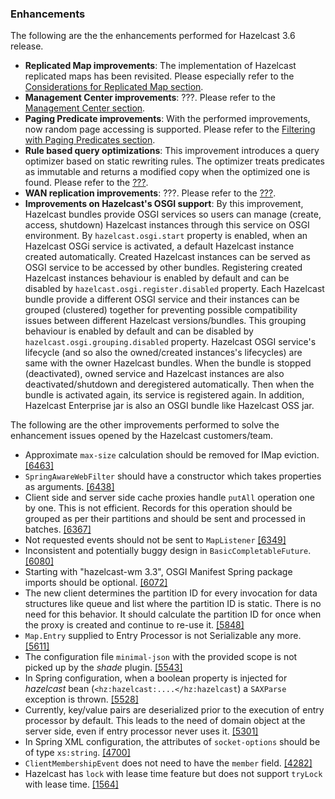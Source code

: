 
### Enhancements

The following are the the enhancements performed for Hazelcast 3.6 release.

- **Replicated Map improvements**: The implementation of Hazelcast replicated maps has been revisited. Please especially refer to the [Considerations for Replicated Map section](#considerations-for-replicated-map).
- **Management Center improvements**: ???. Please refer to the [Management Center section](#management-center).
- **Paging Predicate improvements**: With the performed improvements, now random page accessing is supported. Please refer to the [Filtering with Paging Predicates section](#filtering-with-paging-predicates).
- **Rule based query optimizations**: This improvement introduces a query optimizer based on static rewriting rules. The optimizer treats predicates as immutable and returns a modified copy when the optimized one is found. Please refer to the [???](#???).
- **WAN replication improvements**: ???. Please refer to the [???](#???).
- **Improvements on Hazelcast's OSGI support**: By this improvement, Hazelcast bundles provide OSGI services so users can manage (create, access, shutdown) Hazelcast instances through this service on OSGI environment. By `hazelcast.osgi.start` property is enabled, when an Hazelcast OSGi service is activated, a default Hazelcast instance created automatically. Created Hazelcast instances can be served as OSGI service to be accessed by other bundles. Registering created Hazelcast instances behaviour is enabled by default and can be disabled by `hazelcast.osgi.register.disabled` property. Each Hazelcast bundle provide a different OSGI service and their instances can be grouped (clustered) together for preventing possible compatibility issues between different Hazelcast versions/bundles. This grouping behaviour is enabled by default and can be disabled by `hazelcast.osgi.grouping.disabled` property. Hazelcast OSGI service's lifecycle (and so also the owned/created instances's lifecycles) are same with the owner Hazelcast bundles. When the bundle is stopped (deactivated), owned service and Hazelcast instances are also deactivated/shutdown and deregistered automatically. Then when the bundle is activated again, its service is registered again. In addition, Hazelcast Enterprise jar is also an OSGI bundle like Hazelcast OSS jar.


The following are the other improvements performed to solve the enhancement issues opened by the Hazelcast customers/team.

- Approximate `max-size` calculation should be removed for IMap eviction. <a href="https://github.com/hazelcast/hazelcast/issues/6463" target="_blank">[6463]</a>
- `SpringAwareWebFilter` should have a constructor which takes properties as arguments. <a href="https://github.com/hazelcast/hazelcast/issues/6438" target="_blank">[6438]</a>
- Client side and server side cache proxies handle `putAll` operation one by one. This is not efficient. Records for this operation should be grouped as per their partitions and should be sent and processed in batches. <a href="https://github.com/hazelcast/hazelcast/issues/6367" target="_blank">[6367]</a>
- Not requested events should not be sent to `MapListener` <a href="https://github.com/hazelcast/hazelcast/issues/6349" target="_blank">[6349]</a>
- Inconsistent and potentially buggy design in `BasicCompletableFuture`. <a href="https://github.com/hazelcast/hazelcast/issues/6080" target="_blank">[6080]</a>
- Starting with "hazelcast-wm 3.3", OSGI Manifest Spring package imports should be optional. <a href="https://github.com/hazelcast/hazelcast/issues/6072" target="_blank">[6072]</a>
 - The new client determines the partition ID for every invocation for data structures like queue and list where the partition ID is static. There is no need for this behavior. It should calculate the partition ID for once  when the proxy is created and continue to re-use it. <a href="https://github.com/hazelcast/hazelcast/issues/5848" target="_blank">[5848]</a>
- `Map.Entry` supplied to Entry Processor is not Serializable any more. <a href="https://github.com/hazelcast/hazelcast/issues/5611" target="_blank">[5611]</a>
- The configuration file `minimal-json` with the provided scope is not picked up by the *shade* plugin. <a href="https://github.com/hazelcast/hazelcast/issues/5543" target="_blank">[5543]</a>
- In Spring configuration, when a boolean property is injected for *hazelcast* bean (`<hz:hazelcast:....</hz:hazelcast`)
a `SAXParse` exception is thrown. <a href="https://github.com/hazelcast/hazelcast/issues/5528" target="_blank">[5528]</a>
- Currently, key/value pairs are deserialized prior to the execution of entry processor by default.  This leads to the need of domain object at the server side, even if entry processor never uses it. <a href="https://github.com/hazelcast/hazelcast/issues/5301" target="_blank">[5301]</a>
- In Spring XML configuration, the attributes of `socket-options` should be of type `xs:string`. <a href="https://github.com/hazelcast/hazelcast/issues/4700" target="_blank">[4700]</a>
- `ClientMembershipEvent` does not need to have the `member` field. <a href="https://github.com/hazelcast/hazelcast/issues/4282" target="_blank">[4282]</a>
- Hazelcast has `lock` with lease time feature but does not support `tryLock` with lease time. <a href="https://github.com/hazelcast/hazelcast/issues/1564" target="_blank">[1564]</a>


